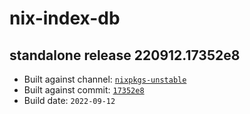 # nix-index-db
## standalone release 220912.17352e8
- Built against channel: [`nixpkgs-unstable`](https://github.com/nixos/nixpkgs/tree/nixpkgs-unstable)
- Built against commit: [`17352e8`](https://github.com/NixOS/nixpkgs/commit/17352e8995e1409636b0817a7f38d6314ccd73c4)
- Build date: `2022-09-12`
